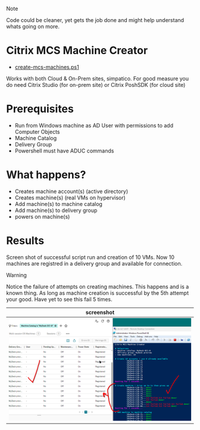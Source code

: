 > [!Note]
> Code could be cleaner, yet gets the job done and might help understand whats going on more.

# Citrix MCS Machine Creator
- [create-mcs-machines.ps1](https://github.com/virtualizebrief/collection/blob/main/cvadtools/create-mcs-machines.ps1)

Works with both Cloud & On-Prem sites, simpatico. For good measure you do need Citrix Studio (for on-prem site) or Citrix PoshSDK (for cloud site)

# Prerequisites
- Run from Windows machine as AD User with permissions to add Computer Objects
- Machine Catalog
- Delivery Group
- Powershell must have ADUC commands

# What happens?
- Creates machine account(s) (active directory)
- Creates machine(s) (real VMs on hypervisor)
- Add machine(s) to machine catalog
- Add machine(s) to delivery group
- powers on machine(s)

# Results
Screen shot of successful script run and creation of 10 VMs. Now 10 machines are registred in a delivery group and available for connection.

> [!Warning]
> Notice the failure of attempts on creating machines. This happens and is a known thing. As long as machine creation is successful by the 5th attempt your good. Have yet to see this fail 5 times.

|screenshot|
|---|
|![screen-output](https://github.com/virtualizebrief/collection/blob/main/cvadtools/create-mcs-machines.png)|

